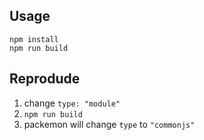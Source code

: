 ## Usage

    npm install
    npm run build

## Reprodude

1. change `type: "module"`
2. `npm run build`
3. packemon will change `type` to `"commonjs"`
